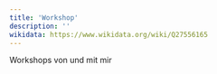 ```yaml
---
title: 'Workshop'
description: ''
wikidata: https://www.wikidata.org/wiki/Q27556165
---
```


Workshops von und mit mir
